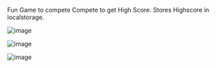 Fun Game to compete
Compete to get High Score.
Stores Highscore in localstorage.  

![image](https://github.com/Roxie2003/Sign-Language-Detection/assets/59964427/5da5cdb8-6dd8-4dda-a482-fad2f394dfec)

![image](https://github.com/Roxie2003/Sign-Language-Detection/assets/59964427/f4f17df6-0bfb-4bd8-9c3b-2279dd7667fd)

![image](https://github.com/Roxie2003/Sign-Language-Detection/assets/59964427/18cec5e8-c168-4e04-b850-0fb2a7dc00b1)
